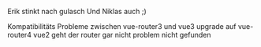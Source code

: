 Erik stinkt nach gulasch
Und Niklas auch ;)


Kompatibilitäts Probleme zwischen vue-router3 und vue3 upgrade auf vue-router4 
vue2 geht der router gar nicht problem nicht gefunden